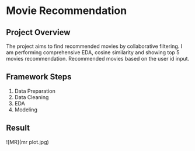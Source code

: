 # Movie Recommendation

## Project Overview
The project aims to find recommended movies by collaborative filtering. I am performing comprehensive EDA, cosine similarity and showing top 5 movies recommendation. Recommended movies based on the user id input.

## Framework Steps
1. Data Preparation
2. Data Cleaning
3. EDA
4. Modeling

## Result

![MR](mr plot.jpg)
